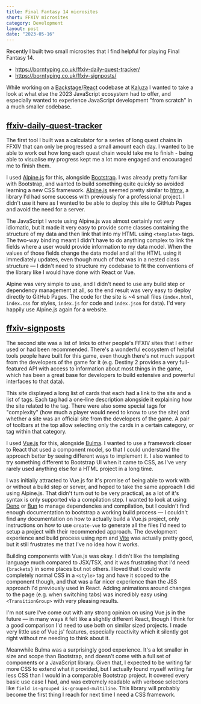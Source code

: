 ```yaml
---
title: Final Fantasy 14 microsites
short: FFXIV microsites
category: Development
layout: post
date: "2023-05-16"
---
```


Recently I built two small microsites that I find helpful for playing Final Fantasy 14.

* https://borntyping.co.uk/ffxiv-daily-quest-tracker/
* https://borntyping.co.uk/ffxiv-signposts/

While working on a [Backstage]/[React] codebase at [Kaluza] I wanted to take a look at what else the 2023 JavaScript ecosystem had to offer, and especially wanted to experience JavaScript development "from scratch" in a much smaller codebase.

## [ffxiv-daily-quest-tracker]

The first tool I built was a calculator for a series of long quest chains in FFXIV that can only be progressed a small amount each day. I wanted to be able to work out how long each quest chain would take me to finish - being able to visualise my progress kept me a lot more engaged and encouraged me to finish them.

I used [Alpine.js] for this, alongside [Bootstrap]. I was already pretty familiar with Bootstrap, and wanted to build something quite quickly so avoided learning a new CSS framework. [Alpine.js] seemed pretty similar to [htmx], a library I'd had some success with previously for a professional project. I didn't use it here as I wanted to be able to deploy this site to GitHub Pages and avoid the need for a server.

The JavaScript I wrote using Alpine.js was almost certainly not very idiomatic, but it made it very easy to provide some classes containing the structure of my data and then link that into my HTML using `<template>` tags. The two-way binding meant I didn't have to do anything complex to link the fields where a user would provide information to my data model. When the values of those fields change the data model and all the HTML using it immediately updates, even though much of that was in a nested class structure — I didn't need to structure my codebase to fit the conventions of the library like I would have done with React or Vue.

Alpine was very simple to use, and I didn't need to use any build step or dependency management at all, so the end result was very easy to deploy directly to GitHub Pages. The code for the site is ~4 small files (`index.html`, `index.css` for styles, `index.js` for code and `index.json` for data). I'd very happily use Alpine.js again for a website.

## [ffxiv-signposts]

The second site was a list of links to other people's FFXIV sites that I either used or had been recommended. There's a wonderful ecosystem of helpful tools people have built for this game, even though there's not much support from the developers of the game for it (e.g. Destiny 2 provides a very full-featured API with access to information about most things in the game, which has been a great base for developers to build extensive and powerful interfaces to that data). 

This site displayed a long list of cards that each had a link to the site and a list of tags. Each tag had a one-line description alongside it explaining how the site related to the tag. There were also some special tags for "complexity" (how much a player would need to know to use the site) and whether a site was an official site from the developers of the game. A pair of toolbars at the top allow selecting only the cards in a certain category, or tag within that category.

I used [Vue.js] for this, alongside [Bulma]. I wanted to use a framework closer to React that used a component model, so that I could understand the approach better by seeing different ways to implement it. I also wanted to try something different to Bootstrap UI when it came to CSS, as I've very rarely used anything else for a HTML project in a long time.

I was initially attracted to Vue.js for it's promise of being able to work with or without a build step or server, and hoped to take the same approach I did using Alpine.js. That didn't turn out to be very practical, as a lot of it's syntax is only supported via a compilation step. I wanted to look at using [Deno] or [Bun] to manage dependencies and compilation, but I couldn't find enough documentation to bootstrap a working build process — I couldn't find any documentation on how to actually build a Vue.js project, only instructions on how to use `create-vue` to generate all the files I'd need to setup a project with their recommended approach. The development experience and build process using npm and [Vite] was actually pretty good, but it still frustrates me that I've no idea how it works.

Building components with Vue.js was okay. I didn't like the templating language much compared to JSX/TSX, and it was frustrating that I'd need `{brackets}` in some places but not others. I loved that I could write completely normal CSS in a `<style>` tag and have it scoped to the component though, and that was a far nicer experience than the JSS approach I'd previously used in React. Adding animations around changes to the page (e.g. when switching tabs) was incredibly easy using `<TransitionGroup>` with very pleasing results.

I'm not sure I've come out with any strong opinion on using Vue.js in the future — in many ways it felt like a slightly different React, though I think for a good comparison I'd need to use both on similar sized projects. I made very little use of Vue.js' features, especially reactivity which it silently got right without me needing to think about it.

Meanwhile Bulma was a surprisingly good experience. It's a lot smaller in size and scope than Bootstrap, and doesn't come with a full set of components or a JavaScript library. Given that, I expected to be writing far more CSS to extend what it provided, but I actually found myself writing far less CSS than I would in a comparable Bootstrap project. It covered every basic use case I had, and was extremely readable with verbose selectors like `field is-grouped is-grouped-multiline`. This library will probably become the first thing I reach for next time I need a CSS framework.

[Alpine.js]: https://alpinejs.dev/
[Backstage]: https://github.com/backstage/backstage/
[Bootstrap]: https://getbootstrap.com/
[Bulma]: https://bulma.io/
[Bun]: https://bun.sh/
[Deno]: https://deno.com/
[ffxiv-daily-quest-tracker]: https://github.com/borntyping/ffxiv-daily-quest-tracker
[ffxiv-signposts]: https://github.com/borntyping/ffxiv-signposts
[htmx]: https://htmx.org/
[Kaluza]: https://www.kaluza.com/
[React]: https://react.dev/
[Vite]: https://vitejs.dev/
[Vue.js]: https://vuejs.org/
